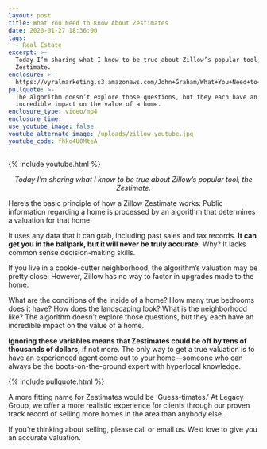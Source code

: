 ```yaml
---
layout: post
title: What You Need to Know About Zestimates
date: 2020-01-27 18:36:00
tags:
  - Real Estate
excerpt: >-
  Today I’m sharing what I know to be true about Zillow’s popular tool, the
  Zestimate.
enclosure: >-
  https://vyralmarketing.s3.amazonaws.com/John+Graham/What+You+Need+to+Know+About+Zestimates.mp4
pullquote: >-
  The algorithm doesn’t explore those questions, but they each have an
  incredible impact on the value of a home.
enclosure_type: video/mp4
enclosure_time:
use_youtube_image: false
youtube_alternate_image: /uploads/zillow-youtube.jpg
youtube_code: fhko4U0MteA
---
```


{% include youtube.html %}

<p style="text-align: center;"><em>Today I’m sharing what I know to be true about Zillow’s popular tool, the Zestimate.</em></p>

Here’s the basic principle of how a Zillow Zestimate works: Public information regarding a home is processed by an algorithm that determines a valuation for that home.&nbsp;

It uses any data that it can grab, including past sales and tax records. **It can get you in the ballpark, but it will never be truly accurate.** Why? It lacks common sense decision-making skills.&nbsp;

If you live in a cookie-cutter neighborhood, the algorithm’s valuation may be pretty close. However, Zillow has no way to factor in upgrades made to the home.

What are the conditions of the inside of a home? How many true bedrooms does it have? How does the landscaping look? What is the neighborhood like? The algorithm doesn’t explore those questions, but they each have an incredible impact on the value of a home.&nbsp;

**Ignoring these variables means that Zestimates could be off by tens of thousands of dollars,** if not more. The only way to get a true valuation is to have an experienced agent come out to your home—someone who can always be the boots-on-the-ground expert with hyperlocal knowledge.&nbsp;

{% include pullquote.html %}

A more fitting name for Zestimates would be ‘Guess-timates.’ At Legacy Group, we offer a more realistic experience for clients through our proven track record of selling more homes in the area than anybody else.&nbsp;

If you’re thinking about selling, please call or email us. We’d love to give you an accurate valuation.
